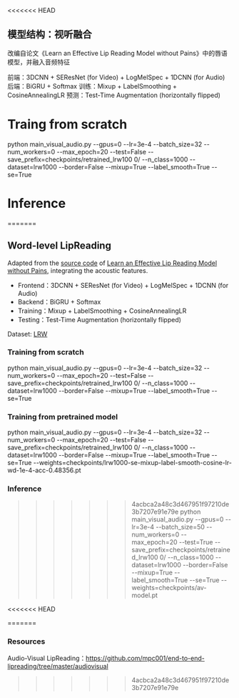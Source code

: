 <<<<<<< HEAD
## 模型结构：视听融合

改编自论文《Learn an Effective Lip Reading Model without Pains》中的唇语模型，并融入音频特征

前端：3DCNN + SEResNet (for Video) + LogMelSpec + 1DCNN (for Audio)
后端：BiGRU + Softmax
训练：Mixup + LabelSmoothing + CosineAnnealingLR
预测：Test-Time Augmentation (horizontally flipped)

# Traing from scratch
python main_visual_audio.py --gpus=0 --lr=3e-4 --batch_size=32 --num_workers=0 --max_epoch=20 --test=False --save_prefix=checkpoints/retrained_lrw100
0/ --n_class=1000 --dataset=lrw1000 --border=False --mixup=True --label_smooth=True --se=True 

# Inference
=======
## Word-level LipReading

Adapted from the [source code](https://github.com/VIPL-Audio-Visual-Speech-Understanding/learn-an-effective-lip-reading-model-without-pains) of [Learn an Effective Lip Reading Model without Pains](https://arxiv.org/pdf/2011.07557.pdf), integrating the acoustic features.

- Frontend：3DCNN + SEResNet (for Video) + LogMelSpec + 1DCNN (for Audio)
- Backend：BiGRU + Softmax
- Training：Mixup + LabelSmoothing + CosineAnnealingLR
- Testing：Test-Time Augmentation (horizontally flipped)

Dataset: [LRW](https://www.robots.ox.ac.uk/~vgg/data/lip_reading/lrw1.html)

### Training from scratch

python main_visual_audio.py --gpus=0 --lr=3e-4 --batch_size=32 --num_workers=0 --max_epoch=20 --test=False --save_prefix=checkpoints/retrained_lrw100
0/ --n_class=1000 --dataset=lrw1000 --border=False --mixup=True --label_smooth=True --se=True 


### Training from pretrained model

python main_visual_audio.py --gpus=0 --lr=3e-4 --batch_size=32 --num_workers=0 --max_epoch=20 --test=False --save_prefix=checkpoints/retrained_lrw100
0/ --n_class=1000 --dataset=lrw1000 --border=False --mixup=True --label_smooth=True --se=True --weights=checkpoints/lrw1000-se-mixup-label-smooth-cosine-lr-wd-1e-4-acc-0.48356.pt


### Inference

>>>>>>> 4acbca2a48c3d467951f97210de3b7207e91e79e
python main_visual_audio.py --gpus=0 --lr=3e-4 --batch_size=50 --num_workers=0 --max_epoch=20 --test=True --save_prefix=checkpoints/retrained_lrw100
0/ --n_class=1000 --dataset=lrw1000 --border=False --mixup=True --label_smooth=True --se=True --weights=checkpoints/av-model.pt


<<<<<<< HEAD

=======
### Resources
Audio-Visual LipReading：https://github.com/mpc001/end-to-end-lipreading/tree/master/audiovisual
>>>>>>> 4acbca2a48c3d467951f97210de3b7207e91e79e
